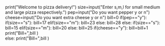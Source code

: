 print("Welcome to pizza delivery!")
size=input("Enter s,m,l for small medium and large pizza respectively.")
pep=input("Do you want pepper y or n")
cheese=input("Do you want extra cheese y or n")
bill=0
if(pep=="y"):
    if(size=="s"):
        bill=17
    elif(size=="m"):
        bill=23
    else:
        bill=28
else:
    if(size=="s"):
        bill=15
    elif(size=="m"):
        bill=20
    else:
        bill=25
if(cheese=="y"):
    bill=bill+1
    print("Bill=",bill )        
else:
     print("Bill=",bill )   

